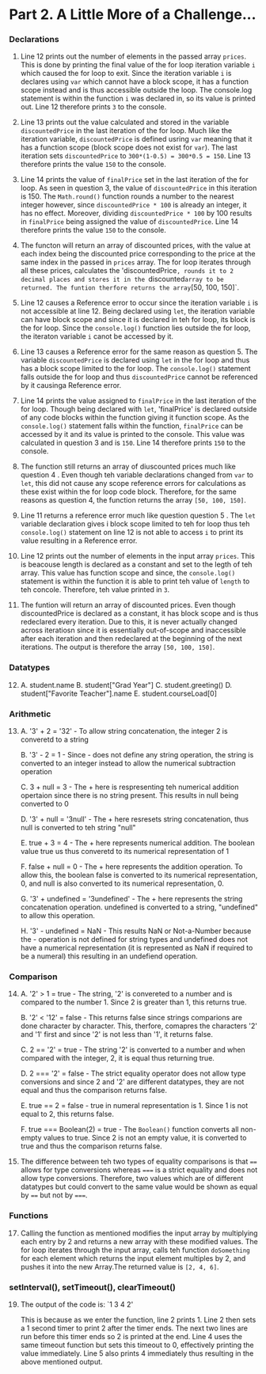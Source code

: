 # Part 2. A Little More of a Challenge...

### Declarations

1. Line 12 prints out the number of elements in the passed array `prices`. This
   is done by printing the final value of the for loop iteration variable `i`
   which caused the for loop to exit. Since the iteration variable `i` is
   declares using `var` which cannot have a block scope, it has a function scope
   instead and is thus accessible outside the loop. The console.log statement is
   within the function `i` was declared in, so its value is printed out. Line 12
   therefore prints `3` to the console.

2. Line 13 prints out the value calculated and stored in the variable
   `discountedPrice` in the last iteration of the for loop. Much like the
   iteration variable, `discountedPrice` is defined usring `var` meaning that it
   has a function scope (block scope does not exist for `var`). The last
   iteration sets `discountedPrice` to `300*(1-0.5) = 300*0.5 = 150`. Line 13
   therefore prints the value `150` to the console.

3. Line 14 prints the value of `finalPrice` set in the last iteration of the for
   loop. As seen in question 3, the value of `discountedPrice` in this iteration
   is 150. The `Math.round()` function rounds a number to the nearest integer
   however, since `discountedPrice * 100` is already an integer, it has no effect.
   Moreover, dividing `discountedPrice * 100` by 100 results in `finalPrice`
   being assigned the value of `discountedPrice`. Line 14 therefore prints the
   value `150` to the console.

4. The functon will return an array of discounted prices, with the value at each
   index being the discounted price corresponding to the price at the same index
   in the passed in `prices` array. The for loop iterates through all these
   prices, calculates the 'discountedPrice`, rounds it to 2 decimal places and
   stores it in the `discounted` array to be returned. The funtion therfore
   returns the array `[50, 100, 150]`.

5. Line 12 causes a Reference error to occur since the iteration variable `i` is
   not accessible at line 12. Being declared using `let`, the iteration
   variable can have block scope and since it is declared in teh for loop, its
   block is the for loop. Since the `console.log()` function lies outside the
   for loop, the iteraton variable `i` canot be accessed by it.

6. Line 13 causes a Reference error for the same reason as question 5. The
   variable `discountedPrice` is declared using `let` in the for loop and thus
   has a block scope limited to the for loop. The `console.log()` statement
   falls outside the for loop and thus `discountedPrice` cannot be referenced by
   it causinga Reference error.

7. Line 14 prints the value assigned to `finalPrice` in the last iteration of
   the for loop. Though being declared with `let`, 'finalPrice' is declared
   outside of any code blocks within the function giving it function scope. As
   the `console.log()` statement falls within the function, `finalPrice` can be
   accessed by it and its value is printed to the console. This value was
   calculated in question 3 and is `150`. Line 14 therefore prints `150` to the
   console.

8. The function still returns an array of diuscounted prices much like question
   4 . Even though teh variable declarations changed from `var` to `let`, this 
   did not cause any scope reference errors for calculations as these exist
   within the for loop code block. Therefore, for the same reasons as question
   4, the function returns the array `[50, 100, 150]`.

9. Line 11 returns a reference error much like question question 5 . The `let`
   variable declaration gives i block scope limited to teh for loop thus teh
   `console.log()` statement on line 12 is not able to access `i` to print its
   value resulting in a Reference error. 

10.  Line 12 prints out the number of elements in the input array `prices`. This is beacouse length is declared as a constant and set to the legth of teh array. This value has function scope and since, the `console.log()` statement is within the function it is able to print teh value of `length` to teh concole. Therefore, teh value printed in `3`.

11. The  funtion will return an array of discounted prices. Even though
	discountedPrice is declared as a constant, it has block scope and is thus
	redeclared every iteration. Due to this, it is never actually changed across
	iteratiosn since it is essentially out-of-scope and inaccessible after each
	iteration and then redeclared at the beginning of the next iterations. The
	output is therefore the array `[50, 100, 150]`.

### Datatypes

12. 
	A. student.name
	B. student["Grad Year"]
	C. student.greeting()
	D. student["Favorite Teacher"].name
	E. student.courseLoad[0]

### Arithmetic

13.
	A. '3' + 2 = '32' 
		- To allow string concatenation, the integer 2 is converetd to a string

	B. '3' - 2 = 1
		- Since - does not define any string operation, the string is converted
		  to an integer instead to allow the numerical subtraction operation

	C. 3 + null = 3
		- The + here is respresenting teh numerical addition opertaion since
		  there is no string present. This results in null being converted to 0

	D. '3' + null = '3null'
		- The + here resresets string concatenation, thus null is converted to
		  teh string "null"

	E. true + 3 = 4
		- The + here represents numerical addition. The boolean value true us thus
		  converetd to its numerical representation of 1

	F. false + null = 0
		- The + here represents the addition operation. To allow this, the boolean
		  false is converted to its numerical representation, 0, and null is also
		  converted to its numerical representation, 0.

	G. '3' + undefined = '3undefined'
		- The + here represents the string concatenation operation. undefined is
		  converted to a string, "undefined" to allow this operation.

	H. '3' - undefined = NaN
		- This results NaN or Not-a-Number because the - operation is not
		  defined for string types and undefined does not have a numerical
		  representation (it is represented as NaN if required to be a numeral)
		  this resulting in an undefiend operation.

### Comparison

14. 
	A. '2' > 1 = true
		- The string, '2' is convereted to a number and is compared to the
		  number 1. Since 2 is greater than 1, this returns true.

	B. '2' < '12' = false
		- This returns false since strings comparions are done character by
		  character. This, therfore, comapres the characters '2' and '1' first
		  and since '2' is not less than '1', it returns false.

	C. 2 == '2' = true
		- The string '2' is converted to a number and when compared with the
		  integer, 2, it is equal thus returning true.

	D. 2 === '2' = false
		- The strict equality operator does not allow type conversions and since
		  2 and '2' are different datatypes, they are not equal and thus the
		  comparison returns false.

	E. true == 2 = false
		- true in numeral representation is 1. Since 1 is not equal to 2, this
		  returns false.

	F. true === Boolean(2) = true
		- The `Boolean()` function converts all non-empty values to true. Since
		  2 is not an empty value, it is converted to true and thus the
		  comparison returns false.

15. The difference between teh two types of equality comparisons is that `==`
	allows for type conversions whereas `===` is a strict equality and does not
	allow type conversions. Therefore, two values which are of different
	datatypes but could convert to the same value would be shown as equal by
	`==` but not by `===`.

### Functions

17.  Calling the function as mentioned modifies the input array by multiplying
	 each entry by 2 and returns a new array with these modified values. The for
	 loop iterates through the input array, calls teh function `doSomething` for
	 each element which returns the input element multiples by 2, and
	 pushes it into the new Array.The returned value is `[2, 4, 6]`.

### setInterval(), setTimeout(), clearTimeout()

19. The output of the code is:
	`1
	3
	4
	2'

	This is because as we enter the function, line 2 prints 1. Line 2 then sets
	a 1 second timer to print 2 after the timer ends. The next two lines are run
	before this timer ends so 2 is printed at the end. Line 4 uses the same
	timeout function but sets this timeout to 0, effectively printing the value
	immediately. Line 5 also prints 4 immediately thus resulting in the above
	mentioned output.


